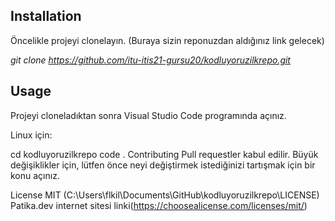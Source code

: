 ## Installation ##
Öncelikle projeyi clonelayın. (Buraya sizin reponuzdan aldığınız link gelecek)

*git clone https://github.com/itu-itis21-gursu20/kodluyoruzilkrepo.git*
## Usage ##
Projeyi cloneladıktan sonra Visual Studio Code programında açınız.

Linux için:

cd kodluyoruzilkrepo
code .
Contributing
Pull requestler kabul edilir. Büyük değişiklikler için, lütfen önce neyi değiştirmek istediğinizi tartışmak için bir konu açınız.

License
MIT (C:\Users\flkil\Documents\GitHub\kodluyoruzilkrepo\LICENSE)
Patika.dev internet sitesi linki(https://choosealicense.com/licenses/mit/)